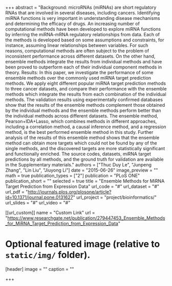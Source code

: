 +++
abstract = "Background: microRNAs (miRNAs) are short regulatory RNAs that are involved in several diseases, including cancers. Identifying miRNA functions is very important in understanding disease mechanisms and determining the efficacy of drugs. An increasing number of computational methods have been developed to explore miRNA functions by inferring the miRNA-mRNA regulatory relationships from data. Each of the methods is developed based on some assumptions and constraints, for instance, assuming linear relationships between variables. For such reasons, computational methods are often subject to the problem of inconsistent performance across different datasets. On the other hand, ensemble methods integrate the results from individual methods and have been proved to outperform each of their individual component methods in theory.
Results: In this paper, we investigate the performance of some ensemble methods over the commonly used miRNA target prediction methods. We apply eight different popular miRNA target prediction methods to three cancer datasets, and compare their performance with the ensemble methods which integrate the results from each combination of the individual methods. The validation results using experimentally confirmed databases show that the results of the ensemble methods complement those obtained by the individual methods and the ensemble methods perform better than the individual methods across different datasets. The ensemble method, Pearson+IDA+Lasso, which combines methods in different approaches, including a correlation method, a causal inference method, and a regression method, is the best performed ensemble method in this study. Further analysis of the results of this ensemble method shows that the ensemble method can obtain more targets which could not be found by any of the single methods, and the discovered targets are more statistically significant and functionally enriched. The source codes, datasets, miRNA target predictions by all methods, and the ground truth for validation are available in the Supplementary materials."
authors = ["Thuc Duy Le", "Junpeng Zhang", "Lin Liu", "Jiuyong Li"]
date = "2015-06-26"
image_preview = ""
math = true
publication_types = ["2"]
publication = "PLoS ONE"
publication_short = ""
selected = true
title = "Ensemble Methods for MiRNA Target Prediction from Expression Data"
url_code = "#"
url_dataset = "#"
url_pdf = "http://journals.plos.org/plosone/article?id=10.1371/journal.pone.0131627"
url_project = "project/bioinformatics/"
url_slides = "#"
url_video = "#"

[[url_custom]]
name = "Custom Link"
url = "https://www.researchgate.net/publication/279447453_Ensemble_Methods_for_MiRNA_Target_Prediction_from_Expression_Data"

# Optional featured image (relative to `static/img/` folder).
[header]
image = ""
caption = ""

+++

